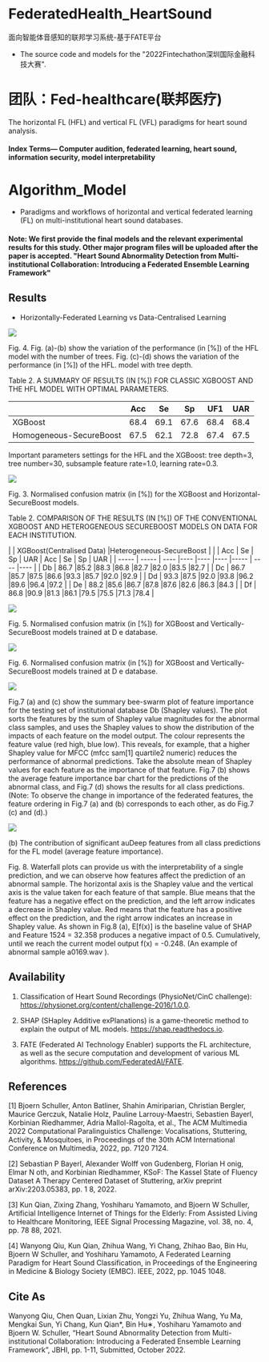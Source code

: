 # FederatedHealth_HeartSound

面向智能体音感知的联邦学习系统-基于FATE平台

* The source code and models for the "2022Fintechathon深圳国际金融科技大赛".

# 团队：Fed-healthcare(联邦医疗)
The horizontal FL (HFL) and vertical FL (VFL) paradigms for heart sound analysis.

#### Index Terms— Computer audition, federated learning, heart sound, information security, model interpretability

# Algorithm_Model

* Paradigms and workflows of horizontal and vertical federated learning (FL) on multi-institutional heart sound databases.

#### **Note:**  We first provide the final models and the relevant experimental results for this study. Other major program files will be uploaded after the paper is accepted. "Heart Sound Abnormality Detection from Multi-institutional Collaboration: Introducing a Federated Ensemble Learning Framework"
 
 
## Results
 * Horizontally-Federated Learning vs Data-Centralised Learning
  
 ![](/figures/HFL_results.jpg)
 
 Fig. 4. Fig. (a)-(b) show the variation of the performance (in [%]) of the  HFL model with the number of trees. Fig. (c)-(d) shows the variation of  the performance (in [%]) of the HFL. model with tree depth.
 
Table 2. A SUMMARY OF RESULTS (IN [%]) FOR CLASSIC XGBOOST AND THE  HFL MODEL WITH OPTIMAL PARAMETERS.

|            | Acc         | Se        |    Sp    |   UF1     |    UAR    |
| -----      | -----       | ----      |----      |----       |----       |
| XGBoost    |  68.4       | 69.1      |67.6      | 68.4      |   68.4    |
| Homogeneous-SecureBoost  |  67.5     | 62.1     |72.8       | 67.4      |   67.5    |

Important parameters settings for the HFL and the XGBoost: tree depth=3,  tree number=30, subsample feature rate=1.0, learning rate=0.3.

 ![](/figures/HFL_matrix.jpg)
 
 Fig. 3. Normalised confusion matrix (in [%]) for the XGBoost and  Horizontal-SecureBoost models.
 
 
 Table 2. COMPARISON OF THE RESULTS (IN [%]) OF THE CONVENTIONAL  XGBOOST AND HETEROGENEOUS SECUREBOOST MODELS ON DATA  FOR EACH INSTITUTION.

|            | XGBoost(Centralised Data)               |Heterogeneous-SecureBoost             |
|            | Acc       | Se      |    Sp   |  UAR    | Acc     | Se      |    Sp   |   UAR  |
| -----      | -----     | ----    |----     |----     |----     |-----    | ----    |----    |
| Db         |  86.7     |85.2     |88.3     |86.8     |82.7     |82.0     |83.5     |82.7    |
| Dc         |  86.7     |85.7     |87.5     |86.6     |93.3     |85.7     |92.0     |92.9    |
| Dd         |  93.3     |87.5     |92.0     |93.8     |96.2     |89.6     |96.4     |97.2    |
| De         |  88.2     |85.6     |86.7     |87.8     |87.6     |82.6     |86.3     |84.3    |
| Df         |  86.8     |90.9     |81.3     |86.1     |79.5     |75.5     |71.3     |78.4    |


![](/figures/VFL_matrix.jpg)
 
Fig. 5. Normalised confusion matrix (in [%]) for XGBoost and Vertically-  SecureBoost models trained at D e database.

![](/figures/MMD.jpg)
 
Fig. 6. Normalised confusion matrix (in [%]) for XGBoost and Vertically-  SecureBoost models trained at D e database.

![](/figures/shap1.jpg)  

Fig.7 (a) and (c) show the summary bee-swarm plot of feature importance for the testing set of institutional database Db (Shapley values).  The plot sorts the features by the sum of Shapley value magnitudes for the abnormal class samples, and uses the Shapley values to show the  distribution of the impacts of each feature on the model output. The colour represents the feature value (red high, blue low). This reveals, for example,  that a higher Shapley value for MFCC (mfcc sam[1] quartile2 numeric) reduces the performance of abnormal predictions. Take the absolute mean  of Shapley values for each feature as the importance of that feature. Fig.7 (b) shows the average feature importance bar chart for the predictions of  the abnormal class, and Fig.7 (d) shows the results for all class predictions. (Note: To observe the change in importance of the federated features,  the feature ordering in Fig.7 (a) and (b) corresponds to each other, as do Fig.7 (c) and (d).)
  
![](/figures/shap2.jpg)

(b) The contribution of significant auDeep features from all class predictions for the FL model (average feature importance).

Fig. 8. Waterfall plots can provide us with the interpretability of a single prediction, and we can observe how features affect the prediction of an  abnormal sample. The horizontal axis is the Shapley value and the vertical axis is the value taken for each feature of that sample. Blue means that  the feature has a negative effect on the prediction, and the left arrow indicates a decrease in Shapley value. Red means that the feature has a  positive effect on the prediction, and the right arrow indicates an increase in Shapley value. As shown in Fig.8 (a), E[f(x)] is the baseline value  of SHAP and Feature 1524 = 32.358 produces a negative impact of 0.5. Cumulatively, until we reach the current model output f(x) = -0.248. (An  example of abnormal sample  a0169.wav ).
  
## Availability

1. Classification of Heart Sound Recordings (PhysioNet/CinC challenge): https://physionet.org/content/challenge-2016/1.0.0.

2. SHAP (SHapley Additive exPlanations) is a game-theoretic method to explain the output of ML models. https://shap.readthedocs.io.

3. FATE (Federated AI Technology Enabler) supports the FL architecture, as well as the secure computation and development of various ML algorithms. https://github.com/FederatedAI/FATE.

## References
[1] Bjoern Schuller, Anton Batliner, Shahin Amiriparian, Christian Bergler, Maurice Gerczuk, Natalie Holz, Pauline Larrouy-Maestri, Sebastien Bayerl, Korbinian  Riedhammer, Adria Mallol-Ragolta, et al., The ACM Multimedia 2022 Computational Paralinguistics Challenge: Vocalisations, Stuttering, Activity, &amp; Mosquitoes, in Proceedings of the 30th ACM International Conference on Multimedia, 2022, pp. 7120 7124.

[2] Sebastian P Bayerl, Alexander Wolff von Gudenberg, Florian H onig, Elmar N oth, and Korbinian Riedhammer, KSoF: The Kassel State of Fluency Dataset A Therapy Centered Dataset of Stuttering, arXiv preprint arXiv:2203.05383, pp. 1 8, 2022.

[3] Kun Qian, Zixing Zhang, Yoshiharu Yamamoto, and Bjoern W Schuller, Artificial Intelligence Internet of Things for the Elderly: From Assisted Living to Healthcare  Monitoring, IEEE Signal Processing Magazine, vol. 38, no. 4, pp. 78 88, 2021.

[4] Wanyong Qiu, Kun Qian, Zhihua Wang, Yi Chang, Zhihao Bao, Bin Hu, Bjoern W Schuller, and Yoshiharu Yamamoto, A Federated Learning Paradigm for Heart Sound Classification, in Proceedings of the Engineering in Medicine &amp; Biology Society (EMBC). IEEE, 2022, pp. 1045 1048.

## Cite As
Wanyong Qiu, Chen Quan, Lixian Zhu, Yongzi Yu, Zhihua Wang, Yu Ma, Mengkai Sun, Yi Chang, Kun Qian*, Bin Hu∗, Yoshiharu Yamamoto and Bjoern W. Schuller, “Heart Sound Abnormality Detection from Multi-institutional Collaboration: Introducing a Federated Ensemble Learning Framework”, JBHI, pp. 1-11, Submitted, October 2022.


